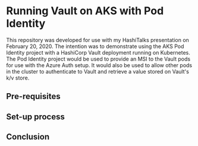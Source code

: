 # Running Vault on AKS with Pod Identity

This repository was developed for use with my HashiTalks presentation on February 20, 2020. The intention was to demonstrate using the AKS Pod Identity project with a HashiCorp Vault deployment running on Kubernetes. The Pod Identity project would be used to provide an MSI to the Vault pods for use with the Azure Auth setup. It would also be used to allow other pods in the cluster to authenticate to Vault and retrieve a value stored on Vault's k/v store.

## Pre-requisites

## Set-up process

## Conclusion